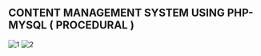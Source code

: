 ## CONTENT MANAGEMENT SYSTEM USING PHP-MYSQL ( PROCEDURAL )
![1](https://user-images.githubusercontent.com/59705964/165856985-5fe1ab84-dac1-4bf4-90d1-66502c500671.PNG)
![2](https://user-images.githubusercontent.com/59705964/165857056-db37c564-999e-48fc-903f-2bdc7c1fd005.PNG)


